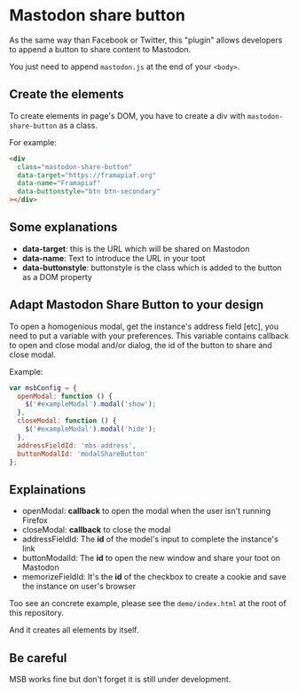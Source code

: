 # Mastodon share button

As the same way than Facebook or Twitter, this "plugin" allows developers to append a button to share content to Mastodon.

You just need to append `mastodon.js` at the end of your `<body>`.

## Create the elements
To create elements in page's DOM, you have to create a div with `mastodon-share-button` as a class.

For example:

```html
<div 
  class="mastodon-share-button"
  data-target="https://framapiaf.org"
  data-name="Framapiaf"
  data-buttonstyle="btn btn-secondary"
></div>
```

## Some explanations

* **data-target**: this is the URL which will be shared on Mastodon
* **data-name**: Text to introduce the URL in your toot
* **data-buttonstyle**: buttonstyle is the class which is added to the button as a DOM property

## Adapt Mastodon Share Button to your design

To open a homogenious modal, get the instance's address field [etc], you need to put a variable with your preferences.
This variable contains callback to open and close modal and/or dialog, the id of the button to share and close modal.

Example:

```javascript
var msbConfig = {
  openModal: function () {
    $('#exampleModal').modal('show');
  },
  closeModal: function () {
    $('#exampleModal').modal('hide');
  },
  addressFieldId: 'mbs-address',
  buttonModalId: 'modalShareButton'
};
```

## Explainations
* openModal: **callback** to open the modal when the user isn't running Firefox
* closeModal: **callback** to close the modal
* addressFieldId: The **id** of the model's input to complete the instance's link
* buttonModalId: The **id** to open the new window and share your toot on Mastodon
* memorizeFieldId: It's the **id** of the checkbox to create a cookie and save the instance on user's browser

Too see an concrete example, please see the `demo/index.html` at the root of this repository.

And it creates all elements by itself.

## Be careful
MSB works fine but don't forget it is still under development.

